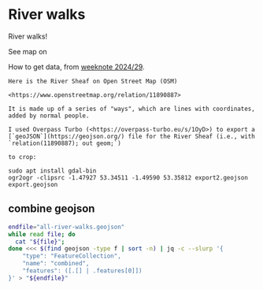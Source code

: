 # River walks

River walks!

See map on 

How to get data, from [weeknote 2024/29](https://weeknotes.alifeee.co.uk/2024-29/).

```text
Here is the River Sheaf on Open Street Map (OSM)

<https://www.openstreetmap.org/relation/11890887>

It is made up of a series of "ways", which are lines with coordinates, added by normal people.

I used Overpass Turbo (<https://overpass-turbo.eu/s/1OyD>) to export a [`geoJSON`](https://geojson.org/) file for the River Sheaf (i.e., with `relation(11890887); out geom;`)

to crop:

sudo apt install gdal-bin
ogr2ogr -clipsrc -1.47927 53.34511 -1.49590 53.35812 export2.geojson export.geojson
```

## combine geojson

```bash
endfile="all-river-walks.geojson"
while read file; do
  cat "${file}";
done <<< $(find geojson -type f | sort -n) | jq -c --slurp '{
    "type": "FeatureCollection",
    "name": "combined",
    "features": ([.[] | .features[0]])
}' > "${endfile}"
```
